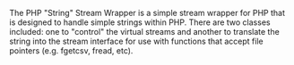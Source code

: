 The PHP "String" Stream Wrapper is a simple stream wrapper for PHP that is
designed to handle simple strings within PHP. There are two classes included:
one to "control" the virtual streams and another to translate the string into
the stream interface for use with functions that accept file pointers (e.g.
fgetcsv, fread, etc).